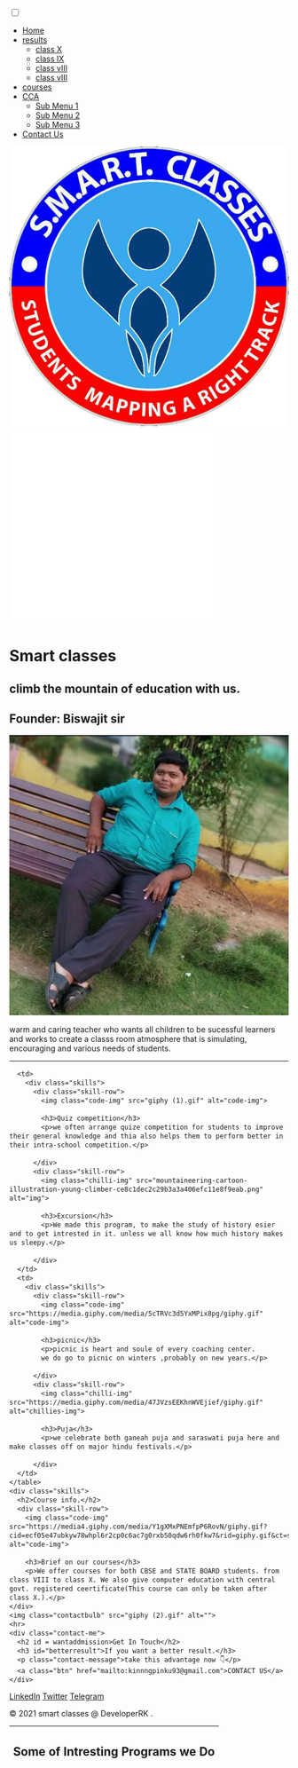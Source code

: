<!DOCTYPE html>
<html>

<head>
  <meta charset="utf-8">
  <title>smart class</title>
  <link rel="stylesheet" href="css.css">
  <script type="text/javascript">
  function updatemenu() {
    if (document.getElementById('responsive-menu').checked == true) {
      document.getElementById('menu').style.borderBottomRightRadius = '0';
      document.getElementById('menu').style.borderBottomLeftRadius = '0';
    }else{
      document.getElementById('menu').style.borderRadius = '50px';
    }
  }
  </script>

  </script>
  <link href="https://fonts.googleapis.com/css?family=Merriweather|Montserrat|Sacramento" rel="stylesheet">
  <link rel="preconnect" href="https://fonts.googleapis.com">
  <link rel="preconnect" href="https://fonts.gstatic.com" crossorigin>
  <link href="https://fonts.googleapis.com/css2?family=Itim&family=Permanent+Marker&display=swap" rel="stylesheet">
  <link rel="icon" href="favicon.ico">
</head>

<body>
  <nav id='menu'>
  <input type='checkbox' id='responsive-menu' onclick='updatemenu()'><label></label>
  <ul>
    <li><a href='smart clases.html'>Home</a></li>
    <li><a class='dropdown-arrow' href='http://'>results</a>
      <ul class='sub-menus'>
        <li><a href='class X.html'>class X</a></li>
        <li><a href='http://'>class IX</a></li>
        <li><a href='http://'>class vIII</a></li>
        <li><a href='http://'>class vIII</a></li>
      </ul>
    </li>
    <li><a href='http://'>courses</a></li>
    <li><a class='dropdown-arrow' href='http://'>CCA</a>
      <ul class='sub-menus'>
        <li><a href='http://'>Sub Menu 1</a></li>
        <li><a href='http://'>Sub Menu 2</a></li>
        <li><a href='http://'>Sub Menu 3</a></li>
      </ul>
    </li>
    <li><a href='mailto:kinnngpinku93@gmail.com'>Contact Us</a></li>
  </ul>
</nav>
  <img class="bottom-cloud" src="smart class logo .png" alt="cloud">
  <img class="top-cloud" src="ezgif-4-8979b67af35a.gif" alt="cloud">
  <div class="top-container">
    <div class="title-text">
      <h1>Smart classes</h1>
      <h2>climb the mountain of education with us.</h2>
    </div>
    <!-- <img class="mountain" src="mountain.png" alt="mountain-img">  -->
  </div>

  <div class="middle-container">
    <div class="profile">
      <h2>Founder: Biswajit sir</h2>
      <img class="pinku" src="IMG_20210802_075725.jpg" alt="PINKU SIR-img">
      <p class="intro">warm and caring teacher who wants all children to be sucessful
learners and works to create a classs room atmosphere that is simulating,
encouraging and various needs of students.</p>
    </div>
    <hr>
    <table>
      <thead>
        <tr>
          <th colspan="2"><h2>Some of Intresting Programs we Do</h2></th>
        </tr>
      </thead>

      <td>
        <div class="skills">
          <div class="skill-row">
            <img class="code-img" src="giphy (1).gif" alt="code-img">

            <h3>Quiz competition</h3>
            <p>we often arrange quize competition for students to improve their general knowledge and thia also helps them to perform better in their intra-school competition.</p>

          </div>
          <div class="skill-row">
            <img class="chilli-img" src="mountaineering-cartoon-illustration-young-climber-ce8c1dec2c29b3a3a406efc11e8f9eab.png" alt="img">

            <h3>Excursion</h3>
            <p>We made this program, to make the study of history esier and to get intrested in it. unless we all know how much history makes us sleepy.</p>

          </div>
      </td>
      <td>
        <div class="skills">
          <div class="skill-row">
            <img class="code-img" src="https://media.giphy.com/media/5cTRVc3d5YxMPix8pg/giphy.gif" alt="code-img">

            <h3>picnic</h3>
            <p>picnic is heart and soule of every coaching center.
            we do go to picnic on winters ,probably on new years.</p>

          </div>
          <div class="skill-row">
            <img class="chilli-img" src="https://media.giphy.com/media/47JVzsEEKhnWVEjief/giphy.gif" alt="chillies-img">

            <h3>Puja</h3>
            <p>we celebrate both ganeah puja and saraswati puja here and make classes off on major hindu festivals.</p>

          </div>
      </td>
    </table>
    <div class="skills">
      <h2>Course info.</h2>
      <div class="skill-row">
        <img class="code-img" src="https://media4.giphy.com/media/Y1gXMxPNEmfpP6RovN/giphy.gif?cid=ecf05e47ubkyw78whpl6r2cp0c6ac7g0rxb50qdw6rh0fkw7&rid=giphy.gif&ct=s" alt="code-img">

        <h3>Brief on our courses</h3>
        <p>We offer courses for both CBSE and STATE BOARD students. from class VIII to class X. We also give computer education with central govt. registered ceertificate(This course can only be taken after class X.).</p>
    </div>
    <img class="contactbulb" src="giphy (2).gif" alt="">
    <hr>
    <div class="contact-me">
      <h2 id = wantaddmission>Get In Touch</h2>
      <h3 id="betterresult">If you want a better result.</h3>
      <p class="contact-message">take this advantage now 👇</p>
      <a class="btn" href="mailto:kinnngpinku93@gmail.com">CONTACT US</a>
    </div>
  </div>

  <div class="bottom-container">
    <a class="footer-link" href="">LinkedIn</a>
    <a class="footer-link" href="">Twitter</a>
    <a class="footer-link" href="">Telegram</a>
    <p class="copyright">© 2021 smart classes @ DeveloperRK .</p>
  </div>
</body>

</html>
